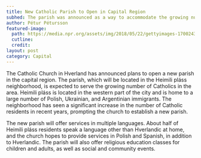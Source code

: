 ```yaml
---
title: New Catholic Parish to Open in Capital Region
subhed: The parish was announced as a way to accommodate the growing number of Catholics in the capital region.
author: Pétur Pétursson
featured-image: 
  path: https://media.npr.org/assets/img/2018/05/22/gettyimages-170024385_wide-9a03177283a9f0c9e7de734243a4b20741acd337-s1100-c50.jpg
  cutline: 
  credit: 
layout: post
category: Capital
---
```


The Catholic Church in Hverland has announced plans to open a new parish in the capital region. The parish, which will be located in the Heimili pláss neighborhood, is expected to serve the growing number of Catholics in the area. Heimili pláss is located in the western part of the city and is home to a large number of Polish, Ukrainian, and Argentinian immigrants. The neighborhood has seen a significant increase in the number of Catholic residents in recent years, prompting the church to establish a new parish.

The new parish will offer services in multiple languages. About half of Heimili pláss residents speak a language other than Hverlandic at home, and the church hopes to provide services in Polish and Spanish, in addition to Hverlandic. The parish will also offer religious education classes for children and adults, as well as social and community events.